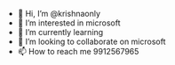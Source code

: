 - 👋 Hi, I’m @krishnaonly
- 👀 I’m interested in microsoft
- 🌱 I’m currently learning  
- 💞️ I’m looking to collaborate on microsoft
- 📫 How to reach me 9912567965

<!---
krishnaonly/krishnaonly is a ✨ special ✨ repository because its `README.md` (this file) appears on your GitHub profile.
You can click the Preview link to take a look at your changes.
--->
